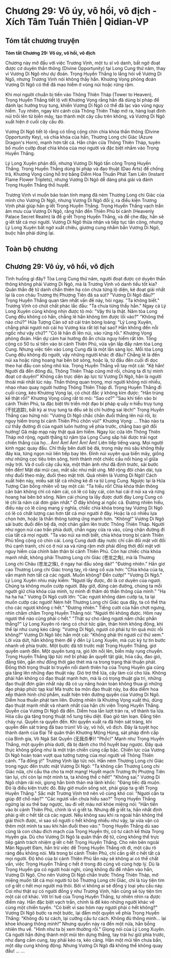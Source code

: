 # Chương 29: Vô úy, vô hồi, vô địch - Xích Tâm Tuần Thiên | Qidian-VP

## Tóm tắt chương truyện

**Tóm tắt Chương 29: Vô úy, vô hồi, vô địch**

Chương này mở đầu với việc Trương Vịnh, một tu sĩ vô danh, bất ngờ đoạt được cơ duyên thần thông (Divine Opportunity) tại Long Cung thứ năm, thay vì Vương Di Ngô như dự đoán. Trọng Huyền Thắng lo lắng hỏi về Vương Di Ngô, nhưng Trương Vịnh nói không thấy hắn. Khương Vọng phỏng đoán Vương Di Ngô có thể đã mạo hiểm ở vùng núi hoặc rừng rậm.

Khi mọi người chuẩn bị tiến vào Thông Thiên Tháp (Tower to Heaven), Trọng Huyền Thắng tiết lộ với Khương Vọng rằng hắn đã dùng bí pháp để đánh lạc hướng truy tung, khiến Vương Di Ngô có thể đã lạc vào vùng nguy hiểm. Tuy nhiên, ngay khi cánh cửa Thông Thiên Tháp mở ra, hàng loạt đỉnh núi trồi lên từ biển mây, tạo thành một cây cầu trên không, và Vương Di Ngô xuất hiện ở cuối cây cầu đó.

Vương Di Ngô tiết lộ rằng có tổng cộng chín chìa khóa thần thông (Divine Opportunity Key), và chìa khóa của hắn, Thương Long chi Giác (Azure Dragon's Horn), mạnh hơn tất cả. Hắn chặn cửa Thông Thiên Tháp, tuyên bố muốn cướp đoạt chìa khóa của mọi người và đặc biệt nhắm vào Trọng Huyền Thắng.

Lý Long Xuyên phản đối, nhưng Vương Di Ngô tấn công Trọng Huyền Thắng. Trọng Huyền Thắng dùng bí pháp và đạo thuật (Dao Arts) để chống trả, Khương Vọng cũng hỗ trợ bằng Diễm Hoa Thuấn Phát Tam Liên (Instant Flame Flower Triplets), nhưng Vương Di Ngô dễ dàng phá giải và đánh Trọng Huyền Thắng thổ huyết.

Trương Vịnh vì muốn bảo toàn tính mạng đã ném Thương Long chi Giác của mình cho Vương Di Ngô, nhưng Vương Di Ngô đổi ý, ra điều kiện Trương Vịnh phải giúp hắn g·iết Trọng Huyền Thắng. Trọng Huyền Thắng vạch trần âm mưu của Vương Di Ngô, rằng hắn đến Thiên Phủ bí cảnh (Heavenly Palace Secret Realm) là để g·iết Trọng Huyền Thắng, và để che đậy, hắn sẽ g·iết tất cả mọi người. Vương Di Ngô thừa nhận và tiếp tục tấn công, nhưng Lý Long Xuyên bất ngờ xuất chiêu, giương cung nhắm bắn Vương Di Ngô, buộc hắn phải dừng lại.

## Toàn bộ chương

## Chương 29: Vô úy, vô hồi, vô địch

Tình huống gì đây?
Tòa Long Cung thứ năm, người đoạt được cơ duyên thần thông không phải Vương Di Ngô, mà là Trương Vịnh vô danh tiểu tốt kia?
Quân thần đệ tử danh chấn thiên hạ còn chưa từng lộ diện, kẻ đoạt giải nhất lại là con cháu Trương thị Phượng Tiên đã sa sút?
"Vương Di Ngô đâu?" Trọng Huyền Thắng quan tâm nhất vấn đề này, hỏi ngay.
"Ta không biết." Trương Vịnh có chút chất phác lắc đầu: "Ta chưa từng thấy hắn."
Ngay cả Lý Long Xuyên cũng không nhịn được tò mò: "Vậy thì lạ thật. Năm tòa Long Cung đều không có hắn, chẳng lẽ hắn không tìm được lối vào?"
"Không thể nào chứ?" Hứa Tượng Càn sờ sờ cái trán bóng loáng: "Lý Long Xuyên, chẳng phải ngươi nói cái họ Vương kia rất lợi hại sao? Hắn không đến nỗi ngốc như vậy chứ?"
"Có lẽ hắn đi lên núi, vào rừng rồi." Khương Vọng phỏng đoán.
Hắn dự cảm hai hướng đó ẩn chứa nguy hiểm rất lớn.
Tổng cộng có 50 tu sĩ tiến vào bí cảnh Thiên Phủ, vừa vặn lấp đầy năm tòa Long Cung.
Nhưng việc tiến vào Long Cung đã là một lần sàng lọc.
Mỗi tòa Long Cung đều không đủ người, vậy những người khác đi đâu?
Chẳng lẽ là đến núi xa hoặc rừng hoang hai bên bờ sông, hoặc là, từ đầu đến cuối đi dọc theo hai đầu con sông nhỏ kia.
Trọng Huyền Thắng vỗ tay một cái: "Kệ hắn! Người đã đến đông đủ, Thông Thiên Tháp cũng mở rồi, chúng ta đi tự mình đoạt cơ duyên!"
Không cần trực diện áp lực từ Vương Di Ngô, hắn là người thoải mái nhất lúc này.
Thần thông quan trọng, mọi người không nói nhiều, nhao nhao quay người hướng Thông Thiên Tháp đi.
Trọng Huyền Thắng đi cuối cùng, kéo Khương Vọng lại, có chút đắc ý không kìm được: "Hắn trúng kế thật rồi!"
Khương Vọng cũng rất tò mò: "Sao cơ?"
"Sau khi tiến vào bí cảnh Thiên Phủ, ta đặc biệt thi triển một đạo bí pháp q·uấy n·hiễu truy tung (干扰追踪), bất kỳ ai truy tung ta đều sẽ bị chỉ hướng sai lệch!" Trọng Huyền Thắng cao hứng nói: "Vương Di Ngô chắc chắn đuổi thẳng lên núi rồi, bị nguy hiểm trong bí cảnh Thiên Phủ chôn vùi!"
Khương Vọng: ...
Thảo nào ta cứ thấy đường đi của ngươi luôn hướng về phía trước, chẳng bao giờ đổi hướng!
Gã mập mạp này thật quá âm hiểm.
Ngay lúc cửa lớn Thông Thiên Tháp mở rộng, người thắng từ năm tòa Long Cung sắp hái được trái ngọt chiến thắng của họ...
Ầm! Ầm! Ầm! Ầm! Ầm!
Liên tiếp tiếng vang.
Mọi người kinh ngạc quay đầu.
Chỉ thấy bên dưới bệ đá, trong mây mù sâu không thấy đáy kia, từng ngọn núi liên tiếp bay lên.
Đỉnh núi xuyên qua biển mây, giống như những cọc tiêu trên sông, hình thành một chiếc cầu nối hùng vĩ giữa mây trời.
Và ở cuối cây cầu kia, một thân ảnh như đã định trước, sải bước tiến đến!
Mặt dài mũi cao, mắt sắc như mắt ưng.
Mở rộng đôi chân dài, tựa như đuổi theo mây, đuổi theo mặt trời.
Quả nhiên là Vương Di Ngô!
Cách xuất hiện này, miểu sát tất cả những kẻ đi ra từ Long Cung.
Ngược lại là Hứa Tượng Càn bỗng nhiên vỗ tay một cái: "Ta hiểu rồi! Chìa khóa thần thông căn bản không chỉ có năm cái, có lẽ có bảy cái, còn hai cái ở núi xa và rừng hoang hai bên bờ sông. Năm cái chúng ta lấy được dưới đáy Long Cung có lẽ chỉ là năm cái đơn giản nhất."
Ở đây không ai ngốc cả.
Đương nhiên hiểu, điều này có lẽ cũng mang ý nghĩa, chiếc chìa khóa trong tay Vương Di Ngô có lẽ có chất lượng cao hơn tất cả mọi người ở đây. Hoặc là có nhiều lựa chọn hơn, hoặc là thần thông tương ứng mạnh hơn.
"Không!" Vương Di Ngô sải bước đuổi đến bệ đá, một chân giẫm lên trước Thông Thiên Tháp.
Người như ngọn núi cao trấn phía dưới, chắn ngay cửa ra vào, cũng chặn đường đi của tất cả mọi người.
"Ta vào núi xa mới biết, chìa khóa trong bí cảnh Thiên Phủ tổng cộng có chín cái. Long Cung dưới đáy nước chỉ cần đối mặt với đối thủ cạnh tranh, chỉ có ở núi xa và rừng rậm mới phải đồng thời đối mặt với nguy hiểm của chính bản thân bí cảnh Thiên Phủ. Còn hai chiếc chìa khóa mạnh nhất, không phải Thương Long chi Giác (苍龙之角), mà là Thương Long chi Châu (苍龙之珠), ở ngay hai đầu sông dài!"
"Đương nhiên." Hắn giơ cao Thương Long chi Giác trong tay, rõ ràng cổ xưa hơn: "Chìa khóa của ta, vẫn mạnh hơn tất cả các ngươi. Muốn không? Đến cướp!"
"Vương Di Ngô." Lý Long Xuyên nhíu mày kiếm: "Ngươi lấy được, đó là cơ duyên của ngươi. Chúng ta không muốn cướp ngươi. Bây giờ, đừng cản đường, chúng ta mỗi người giữ chìa khóa của mình, tự mình đi thăm dò thần thông của mình."
"Ha ha ha ha." Vương Di Ngô cười lớn: "Các ngươi không dám cướp ta, ta lại muốn cướp các ngươi! Ném hết Thương Long chi Giác qua đây, ta có thể tha cho các ngươi không c·hết."
"Đương nhiên." Tiếng cười của hắn chợt ngưng, nhìn chằm chằm Trọng Huyền Thắng nói: "Ngươi thì không được. Hôm nay ngươi thế nào cũng phải c·hết."
"Thật sự cho rằng ngươi nắm chắc phần thắng?" Lý Long Xuyên rõ ràng có chút tức giận, thân hình không động, khí thế lại như cung kéo căng: "Vương Di Ngô, ngươi có phải tự tin quá mức rồi không?"
Vương Di Ngô liếc hắn một cái: "Không phải thì ngươi cứ thử xem."
Lời vừa dứt, hắn không thèm để ý đến Lý Long Xuyên, mà cực kỳ tự tin bước nhanh về phía trước.
Một bước đã tới trước mặt Trọng Huyền Thắng, giơ quyền oanh đến.
Một quyền tung ra, gió lớn nổi lên, biển mây rung chuyển.
Trọng Huyền Thắng lập tức mở bí pháp ấn quyết tật giải, hỏa cầu, đao gió, đằng tiên, gần như đồng thời gào thét mà ra trong trạng thái thuấn phát.
Đồng thời trọng thuật bí truyền nổi danh thiên hạ của Trọng Huyền gia cũng gia tăng lên những đạo thuật này.
Gió trợ thế lửa, cây làm củi cho lửa.
Không phải hắn không có đạo thuật mạnh hơn, mà là có trọng thuật gia trì, những đạo thuật đơn giản nhất này đã có uy năng hoàn toàn không thua gì những đạo pháp phức tạp kia!
Mà trước ba môn đạo thuật này, ba đóa diễm hoa xếp thành hình chữ phẩm, xuất hiện trên đường quyền của Vương Di Ngô.
Diễm hoa thuấn phát tam liên.
Đương nhiên là Khương Vọng xuất thủ, dùng đạo thuật mạnh nhất và nhanh nhất của hắn chi viện Trọng Huyền Thắng.
Quyền của Vương Di Ngô đã đến.
Diễm hoa lần lượt tràn ra, vỡ thành tia lửa.
Hỏa cầu gia tăng trọng thuật nổ tung tiêu diệt.
Đao gió tán loạn.
Đằng tiên cháy rụi.
Quyền ra quyền đến.
Khi quyền xuất ra đã hiện sát tràng, khi quyền đến sát tràng đã bao trùm!
Vô úy, vô hồi, vô địch.
Đây là tuyệt học thành danh của Đại Tề quân thần Khương Mộng Hùng, sát pháp đỉnh cấp của Binh gia, Vô Ngã Sát Quyền (无我杀拳)!
"Phốc!"
Mạnh như Trọng Huyền Thắng, một quyền phía dưới, đã bị đánh cho thổ huyết bay ngược.
Đây quả thực không giống như là một trận chiến cùng cấp bậc.
Chiến lực của Vương Di Ngô hoàn toàn vượt qua tưởng tượng của mọi người về Thông Thiên cảnh.
"Ta đồng ý!"
Trương Vịnh lập tức nói.
Hắn ném Thương Long chi Giác trong ngực đến trước mặt Vương Di Ngô: "Ta không cần Thương Long chi Giác nữa, chỉ cầu tha cho ta một mạng! Huyết mạch Trương thị Phượng Tiên tàn lụi, chỉ còn lại một mình ta, ta không thể c·hết!"
"Không sai." Vương Di Ngô chậm rãi nói, giọng hắn bình thản mà lãnh khốc: "Đáng tiếc đã muộn. Đó là điều kiện trước đó. Bây giờ muốn sống sót, phải giúp ta g·iết Trọng Huyền Thắng."
Sắc mặt Trương Vịnh trở nên vô cùng khó coi: "Ngươi cần ta giúp đỡ chỗ nào?"
"Các ngươi vẫn chưa hiểu sao?" Trọng Huyền Thắng ngừng lại xu thế bay ngược, lau đi vết máu nơi khóe miệng nói: "Hắn tiến vào bí cảnh Thiên Phủ, chính là vì g·iết ta. Nhưng để g·iết ta, hắn nhất định phải g·iết c·hết tất cả các ngươi. Nếu không sau khi ra ngoài hắn không thể giải thích được, vì sao số người c·hết không nhiều như vậy, lại vừa vặn có thêm một mình ta sau khi hắn đuổi theo vào."
Trọng Huyền Thắng dù sao cũng là con cháu đích mạch của Trọng Huyền thị, có tư cách kế thừa Trọng Huyền gia. Dù cho Vương Di Ngô là quân thần đệ tử, cũng không thể trực tiếp gánh trách nhiệm g·iết c·hết Trọng Huyền Thắng.
Cho nên bên ngoài Mãn Nguyệt Đàm, hắn trừ việc để Trọng Huyền Thắng rời đi, một câu rõ ràng đều không nói.
Mà trong bí cảnh Thiên Phủ, chỉ cần g·iết c·hết tất cả mọi người. Độ khó của bí cảnh Thiên Phủ lần này sẽ không ai có thể chất vấn, việc Trọng Huyền Thắng c·hết ở trong đó cũng vô cùng hợp lý. Dù là Trọng Huyền gia có người hoài nghi, cũng không đủ để nhằm vào hắn, Vương Di Ngô.
Cho nên Vương Di Ngô chắn trước Thông Thiên Tháp, mở miệng muốn tất cả mọi người từ bỏ Thương Long chi Giác, chỉ là tùy tiện tìm cớ g·iết c·hết mọi người mà thôi.
Bởi vì không ai sẽ đồng ý loại yêu cầu này.
Coi như thật sự có người đồng ý như Trương Vịnh, hắn cũng sẽ tùy tiện tìm một cái cớ khác.
Với trí tuệ của Trọng Huyền Thắng, tự nhiên nhìn ra được điểm này. Hắn đặc biệt vạch trần, chính là để kéo những người khác về cùng một chiến tuyến.
"Có biết vì sao hôm nay ngươi phải c·hết không?" Vương Di Ngô bước ra một bước, lại đấm một quyền về phía Trọng Huyền Thắng: "Không đủ tư cách, lại cưỡng cầu tư cách. Không đủ thông minh... lại khoe khoang thông minh!"
Nhưng quyền này ra đến một nửa, hắn bỗng nhiên thu về.
"Hình như ta bị xem thường rồi." Giọng nói của Lý Long Xuyên.
Cả người hắn đứng thành một mũi tên dựng thẳng, tay trái hư giữ phía trước, như đang cầm cung, tay phải kéo ra, kéo căng.
Hắn một mũi tên chưa bắn, một dây cung không động.
Nhưng Vương Di Ngô đã không thể không quay đầu!
...
...